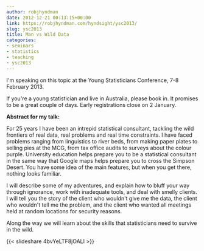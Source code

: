 ```yaml
---
author: robjhyndman
date: 2012-12-21 00:13:15+00:00
link: https://robjhyndman.com/hyndsight/ysc2013/
slug: ysc2013
title: Man vs Wild Data
categories:
- seminars
- statistics
- teaching
- ysc2013
---
```


I'm speaking on this topic at the Young Statisticians Conference, 7-8 February 2013.

If you're a young statistician and live in Australia, please book in. It promises to be a great couple of days. Early registrations close on 2 January.

**Abstract for my talk:**

For 25 years I have been an intrepid statistical consultant, tackling the wild frontiers of real data, real problems and real time constraints. I have faced problems ranging from linguistics to river beds, from making paper plates to selling pies at the MCG, from tax office audits to surveys about the colour purple. University education helps prepare you to be a statistical consultant in the same way that Google maps helps prepare you to cross the Simpson Desert. You have some idea of the main features, but when you get there, nothing looks familiar.

I will describe some of my adventures, and explain how to bluff your way through ignorance, work with inadequate tools, and deal with smelly clients. I will tell you the story of the client who wouldn't give me the data, the client who wouldn't tell me the problem, and the client who wanted all meetings held at random locations for security reasons.

Along the way we will learn about the skills that statisticians need to survive in the wild.

{{< slideshare 4bvYeLTF8jOALI >}}

